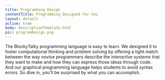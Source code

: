 ```yaml
---
title: Programming Design
contentTitle: Programming Designed for You
layout: default
active: true
body: descriptionTemplate.html
pic: programDesign.png
---
```

The BlockyTalky programming language is easy to learn. We designed it to foster computational thinking and problem solving by offering a tight match between the way novice programmers describe the <i>interactive systems</i> that they want to make and how they can express those ideas through code.
And our graphical programming language helps students to avoid syntax errors. So dive in, you'll be surprised by what you can accomplish.

